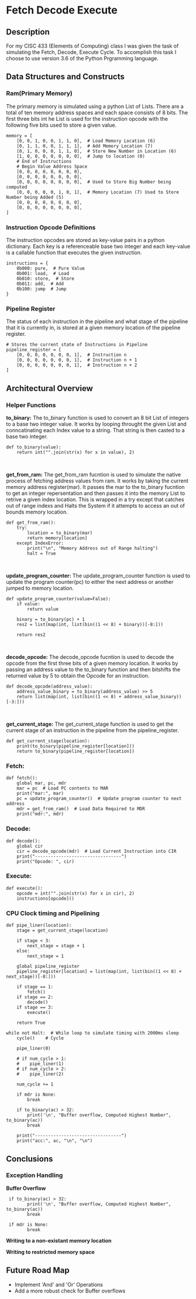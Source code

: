 # Fetch Decode Execute

## Description
<p> For my CISC 433 (Elements of Computing) class I was given the task of simulating the Fetch, Decode, Execute Cycle. To accomplish this task I choose to use version 3.6 of the Python Prgramming language. </p>


## Data Structures and Constructs

### Ram(Primary Memory)
<p>The primary memory is simulated using a python List of Lists. There are a total of ten memory address spaces and each space consists of 8 bits. The first three bits int he List is used for the instruction opcode with the following five bits used to store a given value.</p>

```
memory = [
    [0, 0, 1, 0, 0, 1, 1, 0],  # Load Memory Location (6)
    [0, 1, 1, 0, 0, 1, 1, 1],  # Add Memory Location (7)
    [0, 1, 0, 0, 0, 1, 1, 0],  # Store New Number in Location (6)
    [1, 0, 0, 0, 0, 0, 0, 0],  # Jump to location (0)
    # End of Instructions
    # Begin Value Address Space
    [0, 0, 0, 0, 0, 0, 0, 0],
    [0, 0, 0, 0, 0, 0, 0, 0],
    [0, 0, 0, 0, 0, 0, 0, 0],  # Used to Store Big Number being computed
    [0, 0, 0, 0, 0, 1, 0, 1],  # Memory Location (7) Used to Store Number being Added (5)
    [0, 0, 0, 0, 0, 0, 0, 0],
    [0, 0, 0, 0, 0, 0, 0, 0],
]
```

### Instruction Opcode Definitions
<p>The instruction opcodes are stored as key-value pairs in a python dictionary. Each key is a referenceable base two integer and each key-value is a callable function that executes the given instruction.</p>

```
instructions = {
    0b000: pure,  # Pure Value
    0b001: load,  # Load
    0b010: store,  # Store
    0b011: add,  # Add
    0b100: jump  # Jump
}
```


### Pipeline Register
<p>The status of each instruction in the pipeline and what stage of the pipeline that it is currently in, is stored at a given memory location of the pipeline register.</p>

```
# Stores the current state of Instructions in Pipeline
pipeline_register = [
    [0, 0, 0, 0, 0, 0, 0, 1],  # Instruction n
    [0, 0, 0, 0, 0, 0, 0, 1],  # Instruction n + 1
    [0, 0, 0, 0, 0, 0, 0, 1],  # Instruction n + 2
]
```


## Architectural Overview

### Helper Functions

<p><b>to_binary:</b> The to_binary function is used to convert an 8 bit List of integers to a base two integer value. It works by looping throught the given List and conncatinating each Index value to a string. That string is then casted to a base two integer.</p>

```
def to_binary(value):
    return int("".join(str(x) for x in value), 2)

``` 
<br/>


<p><b>get_from_ram:</b> The get_from_ram fucntion is used to simulate the native process of fetching address values from ram. It works by taking the current memory address register(mar). It passes the mar to the to_binary fucntion to  get an integer repersentation and then passes it into the memory List to retrive a given index location. This is wrapped in a try except that catches out of range indexs and Halts the System if it attempts to access an out of bounds memory location.</p>

```
def get_from_ram():
    try:
        location = to_binary(mar)
        return memory[location]
    except IndexError:
        print("\n", "Memory Address out of Range halting")
        halt = True
```
<br/>

<p><b>update_program_counter:</b> The update_program_counter function is used to update the program counter(pc) to either the next address or another jumped to memory location.</p>

```
def update_program_counter(value=False):
    if value:
        return value

    binary = to_binary(pc) + 1
    res2 = list(map(int, list(bin((1 << 8) + binary))[-8:]))

    return res2
``` 
<br/>

<p><b>decode_opcode:</b> The decode_opcode fucntion is used to decode the opcode from the first three bits of a given memory location. It works by passing an address value to the to_binary function and then bitshifts the returned value by 5 to obtain the Opcode for an instruction.</p>

``` 
def decode_opcode(address_value):
    address_value_binary = to_binary(address_value) >> 5
    return list(map(int, list(bin((1 << 8) + address_value_binary))[-3:]))
``` 
<br/>

<p><b>get_current_stage:</b> The get_current_stage function is used to get the current stage of an instruction in the pipeline from the pipeline_register.</p>

``` 
def get_current_stage(location):
    print(to_binary(pipeline_register[location]))
    return to_binary(pipeline_register[location])
``` 

### Fetch:
```
def fetch():
    global mar, pc, mdr
    mar = pc  # Load PC contents to MAR
    print("mar:", mar)
    pc = update_program_counter()  # Update program counter to next address
    mdr = get_from_ram()  # Load Data Required to MDR
    print("mdr:", mdr)
```

### Decode:
```
def decode():
    global cir
    cir = decode_opcode(mdr)  # Load Current Instruction into CIR
    print("---------------------------------")
    print("Opcode: ", cir)
```

### Execute:
```
def execute():
    opcode = int("".join(str(x) for x in cir), 2)
    instructions[opcode]()
```

### CPU Clock timing and Pipelining
```
def pipe_liner(location):
    stage = get_current_stage(location)

    if stage < 3:
        next_stage = stage + 1
    else:
        next_stage = 1

    global pipeline_register
    pipeline_register[location] = list(map(int, list(bin((1 << 8) + next_stage))[-8:]))

    if stage == 1:
        fetch()
    if stage == 2:
        decode()
    if stage == 3:
        execute()

    return True

```

```
while not Halt:  # While loop to simulate timing with 2000ms sleep
    cycle()    # Cycle

    pipe_liner(0)

    # if num_cycle > 1:
    #    pipe_liner(1)
    # if num_cycle > 2:
    #    pipe_liner(2)

    num_cycle += 1

    if mdr is None:
        break

    if to_binary(ac) > 32:
        print('\n', "Buffer overflow, Computed Highest Number", to_binary(ac))
        break

    print("---------------------------------")
    print("acc:", ac, "\n", "\n")
```

## Conclusions

### Exception Handling

<p><b>Buffer Overflow</b></p>

```
 if to_binary(ac) > 32:
        print('\n', "Buffer overflow, Computed Highest Number", to_binary(ac))
        break
```

```
 if mdr is None:
        break
```

<p><b>Writing to a non-existant memory location</b></p>
    
<p><b>Writing to restricted memory space</b></p>


## Future Road Map
<ul>
<li>Implement 'And' and 'Or' Operations</li>
<li>Add a more robust check for Buffer overflows</li>
</ul>
